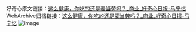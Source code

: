 好奇心原文链接：[这么健康，你吃的还是麦当劳吗？_商业_好奇心日报-马宁忆](https://www.qdaily.com/articles/4673.html)
WebArchive归档链接：[这么健康，你吃的还是麦当劳吗？_商业_好奇心日报-马宁忆](http://web.archive.org/web/20190623162441/https://www.qdaily.com/articles/4673.html)
![image](http://ww3.sinaimg.cn/large/007d5XDply1g3w5niq3dwj30u034cb29)